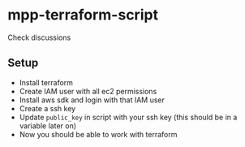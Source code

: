 # mpp-terraform-script

Check discussions

## Setup

 - Install terraform
 - Create IAM user with all ec2 permissions
 - Install aws sdk and login with that IAM user
 - Create a ssh key
 - Update `public_key` in script with your ssh key (this should be in a variable later on)
 - Now you should be able to work with terraform
